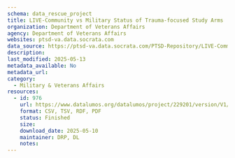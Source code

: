 ```yaml
---
schema: data_rescue_project 
title: LIVE-Community vs Military Status of Trauma-focused Study Arms
organization: Department of Veterans Affairs
agency: Department of Veterans Affairs
websites: ptsd-va.data.socrata.com
data_source: https://ptsd-va.data.socrata.com/PTSD-Repository/LIVE-Community-vs-Military-Status-of-Trauma-focuse/iext-qjky
description: 
last_modified: 2025-05-13
metadata_available: No
metadata_url: 
category:
  - Military & Veterans Affairs 
resources:
  - id: 976
    url: https://www.datalumos.org/datalumos/project/229201/version/V1/view
    format: CSV, TSV, RDF, PDF
    status: Finished
    size: 
    download_date: 2025-05-10
    maintainer: DRP, DL
    notes: 
---
```

